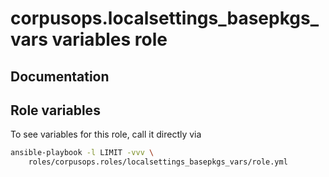 # corpusops.localsettings_basepkgs_vars variables role
## Documentation

## Role variables
To see variables for this role, call it directly via
```bash
ansible-playbook -l LIMIT -vvv \
    roles/corpusops.roles/localsettings_basepkgs_vars/role.yml
```
